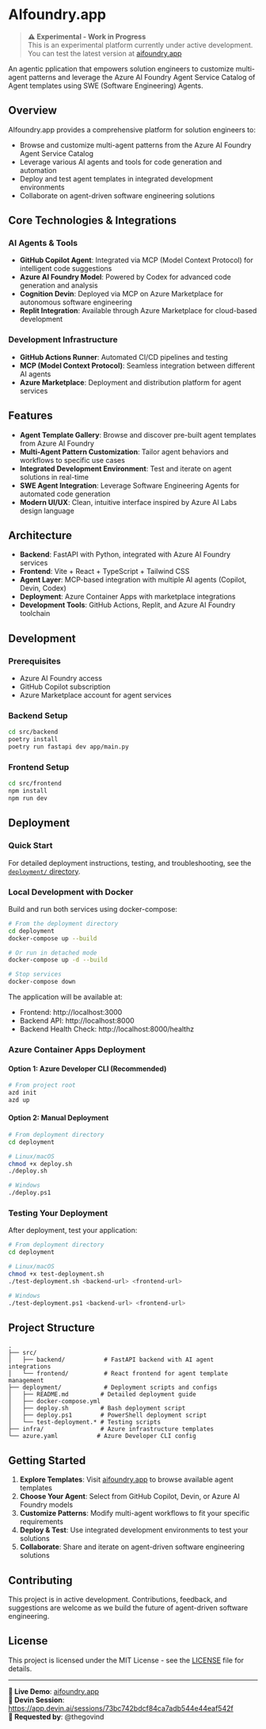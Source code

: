 # AIfoundry.app

> **⚠️ Experimental - Work in Progress**  
> This is an experimental platform currently under active development. You can test the latest version at [aifoundry.app](https://aifoundry.app)

An agentic pplication that empowers solution engineers to customize multi-agent patterns and leverage the Azure AI Foundry Agent Service Catalog of Agent templates using SWE (Software Engineering) Agents.

## Overview

AIfoundry.app provides a comprehensive platform for solution engineers to:
- Browse and customize multi-agent patterns from the Azure AI Foundry Agent Service Catalog
- Leverage various AI agents and tools for code generation and automation
- Deploy and test agent templates in integrated development environments
- Collaborate on agent-driven software engineering solutions

## Core Technologies & Integrations

### AI Agents & Tools
- **GitHub Copilot Agent**: Integrated via MCP (Model Context Protocol) for intelligent code suggestions
- **Azure AI Foundry Model**: Powered by Codex for advanced code generation and analysis
- **Cognition Devin**: Deployed via MCP on Azure Marketplace for autonomous software engineering
- **Replit Integration**: Available through Azure Marketplace for cloud-based development

### Development Infrastructure
- **GitHub Actions Runner**: Automated CI/CD pipelines and testing
- **MCP (Model Context Protocol)**: Seamless integration between different AI agents
- **Azure Marketplace**: Deployment and distribution platform for agent services

## Features

- **Agent Template Gallery**: Browse and discover pre-built agent templates from Azure AI Foundry
- **Multi-Agent Pattern Customization**: Tailor agent behaviors and workflows to specific use cases
- **Integrated Development Environment**: Test and iterate on agent solutions in real-time
- **SWE Agent Integration**: Leverage Software Engineering Agents for automated code generation
- **Modern UI/UX**: Clean, intuitive interface inspired by Azure AI Labs design language

## Architecture

- **Backend**: FastAPI with Python, integrated with Azure AI Foundry services
- **Frontend**: Vite + React + TypeScript + Tailwind CSS
- **Agent Layer**: MCP-based integration with multiple AI agents (Copilot, Devin, Codex)
- **Deployment**: Azure Container Apps with marketplace integrations
- **Development Tools**: GitHub Actions, Replit, and Azure AI Foundry toolchain

## Development

### Prerequisites
- Azure AI Foundry access
- GitHub Copilot subscription
- Azure Marketplace account for agent services

### Backend Setup
```bash
cd src/backend
poetry install
poetry run fastapi dev app/main.py
```

### Frontend Setup
```bash
cd src/frontend
npm install
npm run dev
```

## Deployment

### Quick Start

For detailed deployment instructions, testing, and troubleshooting, see the [`deployment/` directory](./deployment/README.md).

### Local Development with Docker

Build and run both services using docker-compose:

```bash
# From the deployment directory
cd deployment
docker-compose up --build

# Or run in detached mode
docker-compose up -d --build

# Stop services
docker-compose down
```

The application will be available at:
- Frontend: http://localhost:3000
- Backend API: http://localhost:8000
- Backend Health Check: http://localhost:8000/healthz

### Azure Container Apps Deployment

#### Option 1: Azure Developer CLI (Recommended)
```bash
# From project root
azd init
azd up
```

#### Option 2: Manual Deployment
```bash
# From deployment directory
cd deployment

# Linux/macOS
chmod +x deploy.sh
./deploy.sh

# Windows
./deploy.ps1
```

### Testing Your Deployment

After deployment, test your application:

```bash
# From deployment directory
cd deployment

# Linux/macOS
chmod +x test-deployment.sh
./test-deployment.sh <backend-url> <frontend-url>

# Windows
./test-deployment.ps1 <backend-url> <frontend-url>
```

## Project Structure

```
.
├── src/
│   ├── backend/           # FastAPI backend with AI agent integrations
│   └── frontend/          # React frontend for agent template management
├── deployment/            # Deployment scripts and configs
│   ├── README.md         # Detailed deployment guide
│   ├── docker-compose.yml
│   ├── deploy.sh         # Bash deployment script
│   ├── deploy.ps1        # PowerShell deployment script
│   └── test-deployment.* # Testing scripts
├── infra/                # Azure infrastructure templates
└── azure.yaml           # Azure Developer CLI config
```

## Getting Started

1. **Explore Templates**: Visit [aifoundry.app](https://aifoundry.app) to browse available agent templates
2. **Choose Your Agent**: Select from GitHub Copilot, Devin, or Azure AI Foundry models
3. **Customize Patterns**: Modify multi-agent workflows to fit your specific requirements
4. **Deploy & Test**: Use integrated development environments to test your solutions
5. **Collaborate**: Share and iterate on agent-driven software engineering solutions

## Contributing

This project is in active development. Contributions, feedback, and suggestions are welcome as we build the future of agent-driven software engineering.

## License

This project is licensed under the MIT License - see the [LICENSE](LICENSE) file for details.

---

**🚀 Live Demo**: [aifoundry.app](https://aifoundry.app)  
**🔗 Devin Session**: https://app.devin.ai/sessions/73bc742bdcf84ca7adb544e44eaf542f  
**👤 Requested by**: @thegovind
